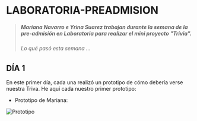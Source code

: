 # LABORATORIA-PREADMISION
> ##### Mariana Navarro e Yrina Suarez trabajan durante la semana de la pre-admisión en Laboratoria para realizar el mini proyecto "Trivia".
> ###### *Lo qué pasó esta semana ...*

## **DÍA 1**

En este primer día, cada una realizó un prototipo de cómo debería verse nuestra Triva.
He aquí cada nuestro primer prototipo:

- Prototipo de Mariana: 

![Prototipo][Imagen]

[Imagen]: https://github.com/YrinaSuarez/LABORATORIA-PREADMISION/MVP-DIA1.jpeg "Imagen Title Text 1"
















